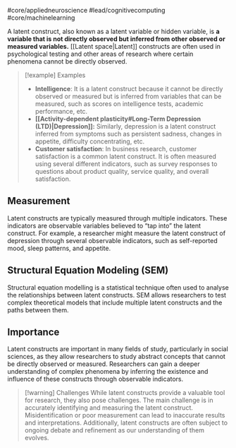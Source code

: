 #core/appliedneuroscience #lead/cognitivecomputing #core/machinelearning

A latent construct, also known as a latent variable or hidden variable, is **a variable that is not directly observed but inferred from other observed or measured variables.** [[Latent space|Latent]] constructs are often used in psychological testing and other areas of research where certain phenomena cannot be directly observed.

> [!example] Examples
> - **Intelligence**: It is a latent construct because it cannot be directly observed or measured but is inferred from variables that can be measured, such as scores on intelligence tests, academic performance, etc.
> - **[[Activity-dependent plasticity#Long-Term Depression (LTD)|Depression]]:** Similarly, depression is a latent construct inferred from symptoms such as persistent sadness, changes in appetite, difficulty concentrating, etc.
> - **Customer satisfaction**: In business research, customer satisfaction is a common latent construct. It is often measured using several different indicators, such as survey responses to questions about product quality, service quality, and overall satisfaction.

## Measurement

Latent constructs are typically measured through multiple indicators. These indicators are observable variables believed to “tap into” the latent construct. For example, a researcher might measure the latent construct of depression through several observable indicators, such as self-reported mood, sleep patterns, and appetite.

## Structural Equation Modeling (SEM)

Structural equation modelling is a statistical technique often used to analyse the relationships between latent constructs. SEM allows researchers to test complex theoretical models that include multiple latent constructs and the paths between them.

## Importance

Latent constructs are important in many fields of study, particularly in social sciences, as they allow researchers to study abstract concepts that cannot be directly observed or measured. Researchers can gain a deeper understanding of complex phenomena by inferring the existence and influence of these constructs through observable indicators.

> [!warning] Challenges
While latent constructs provide a valuable tool for research, they also pose challenges. The main challenge is in accurately identifying and measuring the latent construct. Misidentification or poor measurement can lead to inaccurate results and interpretations. Additionally, latent constructs are often subject to ongoing debate and refinement as our understanding of them evolves.
